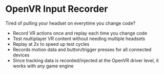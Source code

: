 # OpenVR Input Recorder
Tired of pulling your headset on everytime you change code? 

* Record VR actions once and replay each time you change code
* Test multiplayer VR content without needing multiple headsets
* Replay at 2x to speed up test cycles
* Records motion data and button/trigger presses for all connected devices
* Since tracking data is recorded/injected at the OpenVR driver level, it works with any game engine
